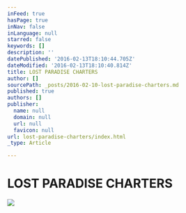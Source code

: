 ```yaml
---
inFeed: true
hasPage: true
inNav: false
inLanguage: null
starred: false
keywords: []
description: ''
datePublished: '2016-02-13T18:10:44.705Z'
dateModified: '2016-02-13T18:10:40.814Z'
title: LOST PARADISE CHARTERS
author: []
sourcePath: _posts/2016-02-10-lost-paradise-charters.md
published: true
authors: []
publisher:
  name: null
  domain: null
  url: null
  favicon: null
url: lost-paradise-charters/index.html
_type: Article

---
```

# LOST PARADISE CHARTERS
![](https://the-grid-user-content.s3-us-west-2.amazonaws.com/39f84b99-2b18-4675-bdc1-0a2e3fa5daa0.JPG)